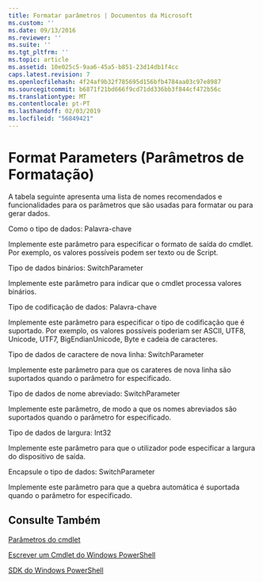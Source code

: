 ```yaml
---
title: Formatar parâmetros | Documentos da Microsoft
ms.custom: ''
ms.date: 09/13/2016
ms.reviewer: ''
ms.suite: ''
ms.tgt_pltfrm: ''
ms.topic: article
ms.assetid: 10e025c5-9aa6-45a5-b851-23d14db1f4cc
caps.latest.revision: 7
ms.openlocfilehash: 4f24af9b32f785695d156bfb4784aa03c97e8987
ms.sourcegitcommit: b6871f21bd666f9cd71dd336bb3f844cf472b56c
ms.translationtype: MT
ms.contentlocale: pt-PT
ms.lasthandoff: 02/03/2019
ms.locfileid: "56849421"
---
```

# <a name="format-parameters"></a>Format Parameters (Parâmetros de Formatação)

A tabela seguinte apresenta uma lista de nomes recomendados e funcionalidades para os parâmetros que são usadas para formatar ou para gerar dados.

Como o tipo de dados: Palavra-chave

Implemente este parâmetro para especificar o formato de saída do cmdlet. Por exemplo, os valores possíveis podem ser texto ou de Script.

Tipo de dados binários: SwitchParameter

Implemente este parâmetro para indicar que o cmdlet processa valores binários.

Tipo de codificação de dados: Palavra-chave

Implemente este parâmetro para especificar o tipo de codificação que é suportado. Por exemplo, os valores possíveis poderiam ser ASCII, UTF8, Unicode, UTF7, BigEndianUnicode, Byte e cadeia de caracteres.

Tipo de dados de caractere de nova linha: SwitchParameter

Implemente este parâmetro para que os carateres de nova linha são suportados quando o parâmetro for especificado.

Tipo de dados de nome abreviado: SwitchParameter

Implemente este parâmetro, de modo a que os nomes abreviados são suportados quando o parâmetro for especificado.

Tipo de dados de largura: Int32

Implemente este parâmetro para que o utilizador pode especificar a largura do dispositivo de saída.

Encapsule o tipo de dados: SwitchParameter

Implemente este parâmetro para que a quebra automática é suportada quando o parâmetro for especificado.

## <a name="see-also"></a>Consulte Também

[Parâmetros do cmdlet](./cmdlet-parameters.md)

[Escrever um Cmdlet do Windows PowerShell](./writing-a-windows-powershell-cmdlet.md)

[SDK do Windows PowerShell](../windows-powershell-reference.md)
